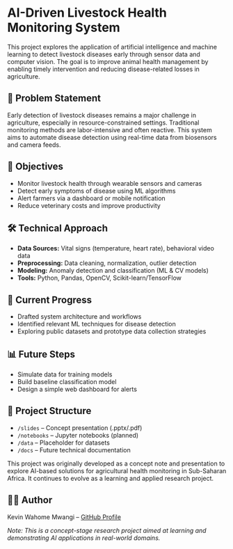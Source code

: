 # AI-Driven Livestock Health Monitoring System

This project explores the application of artificial intelligence and machine learning to detect livestock diseases early through sensor data and computer vision. The goal is to improve animal health management by enabling timely intervention and reducing disease-related losses in agriculture.

## 🧠 Problem Statement
Early detection of livestock diseases remains a major challenge in agriculture, especially in resource-constrained settings. Traditional monitoring methods are labor-intensive and often reactive. This system aims to automate disease detection using real-time data from biosensors and camera feeds.

## 🚀 Objectives
- Monitor livestock health through wearable sensors and cameras
- Detect early symptoms of disease using ML algorithms
- Alert farmers via a dashboard or mobile notification
- Reduce veterinary costs and improve productivity

## 🛠️ Technical Approach
- **Data Sources:** Vital signs (temperature, heart rate), behavioral video data
- **Preprocessing:** Data cleaning, normalization, outlier detection
- **Modeling:** Anomaly detection and classification (ML & CV models)
- **Tools:** Python, Pandas, OpenCV, Scikit-learn/TensorFlow

## 🧪 Current Progress
- Drafted system architecture and workflows
- Identified relevant ML techniques for disease detection
- Exploring public datasets and prototype data collection strategies

## 📊 Future Steps
- Simulate data for training models
- Build baseline classification model
- Design a simple web dashboard for alerts

## 📂 Project Structure
- `/slides` – Concept presentation (.pptx/.pdf)
- `/notebooks` – Jupyter notebooks (planned)
- `/data` – Placeholder for datasets
- `/docs` – Future technical documentation

This project was originally developed as a concept note and presentation to explore AI-based solutions for agricultural health monitoring in Sub-Saharan Africa. It continues to evolve as a learning and applied research project.

## 👨‍💻 Author
Kevin Wahome Mwangi – [GitHub Profile](https://github.com/wahomekevinmwangi)


*Note: This is a concept-stage research project aimed at learning and demonstrating AI applications in real-world domains.*
